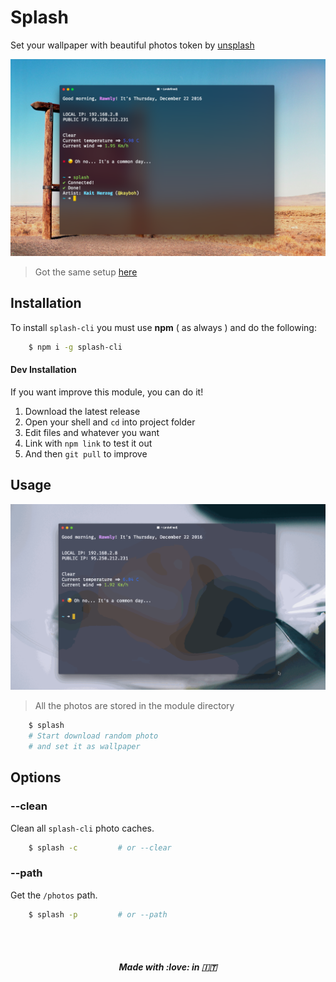 # Splash 
Set your wallpaper with beautiful photos token by [unsplash](http://unsplash.com)

![screen](res/screenshot.png)
> Got the same setup [here](http://github.com/Rawnly/dot-files)

## Installation
To install `splash-cli` you must use **npm** ( as always ) and do the following:

```bash
	$ npm i -g splash-cli
```

#### Dev Installation
If you want improve this module, you can do it!

1. Download the latest release
2. Open your shell and `cd` into project folder
3. Edit files and whatever you want
4. Link with `npm link` to test it out
5. And then `git pull` to improve

## Usage 
![](res/demonstration.gif)
> All the photos are stored in the module directory

```bash 
	$ splash
    # Start download random photo 
    # and set it as wallpaper
```

## Options
### --clean
Clean all `splash-cli` photo caches.
```bash
	$ splash -c 		# or --clear
```

### --path
Get the `/photos` path.
```bash
	$ splash -p 		# or --path
```
<br>
<br>
<h5 align="center">
Made with :love: in 🇮🇹
</h5>
